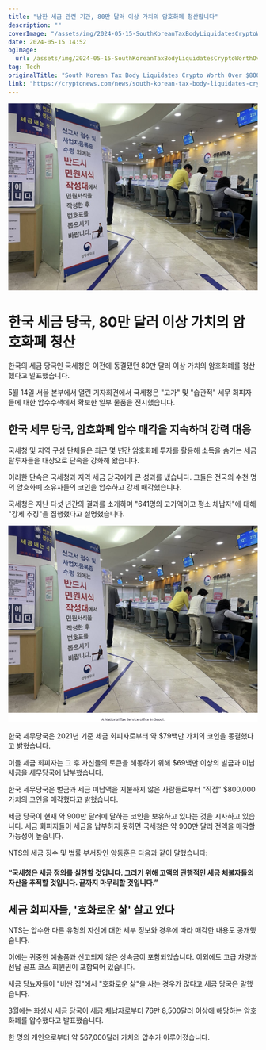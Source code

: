 ```yaml
---
title: "남한 세금 관련 기관, 80만 달러 이상 가치의 암호화폐 청산합니다"
description: ""
coverImage: "/assets/img/2024-05-15-SouthKoreanTaxBodyLiquidatesCryptoWorthOver800000_thumbnail.png"
date: 2024-05-15 14:52
ogImage: 
  url: /assets/img/2024-05-15-SouthKoreanTaxBodyLiquidatesCryptoWorthOver800000_thumbnail.png
tag: Tech
originalTitle: "South Korean Tax Body Liquidates Crypto Worth Over $800,000"
link: "https://cryptonews.com/news/south-korean-tax-body-liquidates-crypto-worth-over-800000.htm"
---
```



![Image](/assets/img/2024-05-15-SouthKoreanTaxBodyLiquidatesCryptoWorthOver800000_thumbnail.png)

# 한국 세금 당국, 80만 달러 이상 가치의 암호화폐 청산

한국의 세금 당국인 국세청은 이전에 동결됐던 80만 달러 이상 가치의 암호화폐를 청산했다고 발표했습니다.

5월 14일 서울 본부에서 열린 기자회견에서 국세청은 "고가" 및 "습관적" 세무 회피자들에 대한 압수수색에서 확보한 일부 물품을 전시했습니다.



## 한국 세무 당국, 암호화폐 압수 매각을 지속하며 강력 대응

국세청 및 지역 구성 단체들은 최근 몇 년간 암호화폐 투자를 활용해 소득을 숨기는 세금 탈루자들을 대상으로 단속을 강화해 왔습니다.

이러한 단속은 국세청과 지역 세금 당국에게 큰 성과를 냈습니다. 그들은 전국의 수천 명의 암호화폐 소유자들의 코인을 압수하고 강제 매각했습니다.

국세청은 지난 다섯 년간의 결과를 소개하며 "641명의 고가액이고 평소 체납자"에 대해 "강제 추징"을 집행했다고 설명했습니다.



![South Korean Tax Body Liquidates Crypto Worth Over $800,000](/assets/img/2024-05-15-SouthKoreanTaxBodyLiquidatesCryptoWorthOver800000_0.png)

한국 세무당국은 2021년 기준 세금 회피자로부터 약 $79백만 가치의 코인을 동결했다고 밝혔습니다.

이들 세금 회피자는 그 후 자신들의 토큰을 해동하기 위해 $69백만 이상의 벌금과 미납 세금을 세무당국에 납부했습니다.

한국 세무당국은 벌금과 세금 미납액을 지불하지 않은 사람들로부터 “직접” $800,000 가치의 코인을 매각했다고 밝혔습니다.



세금 당국이 현재 약 900만 달러에 달하는 코인을 보유하고 있다는 것을 시사하고 있습니다. 세금 회피자들이 세금을 납부하지 못하면 국세청은 약 900만 달러 전액을 매각할 가능성이 높습니다.

NTS의 세금 징수 및 법률 부서장인 양동훈은 다음과 같이 말했습니다:

#### “국세청은 세금 정의를 실현할 것입니다. 그러기 위해 고액의 관행적인 세금 체불자들의 자산을 추적할 것입니다. 끝까지 마무리할 것입니다.”

## 세금 회피자들, '호화로운 삶' 살고 있다



NTS는 압수한 다른 유형의 자산에 대한 세부 정보와 경우에 따라 매각한 내용도 공개했습니다.

이에는 귀중한 예술품과 신고되지 않은 상속금이 포함되었습니다. 이외에도 고급 차량과 선납 골프 코스 회원권이 포함되어 있습니다.

세금 당뇨자들이 "비싼 집"에서 "호화로운 삶"을 사는 경우가 많다고 세금 당국은 말했습니다.

3월에는 화성시 세금 당국이 세금 체납자로부터 76만 8,500달러 이상에 해당하는 암호화폐를 압수했다고 발표했습니다.



한 명의 개인으로부터 약 567,000달러 가치의 압수가 이루어졌습니다.